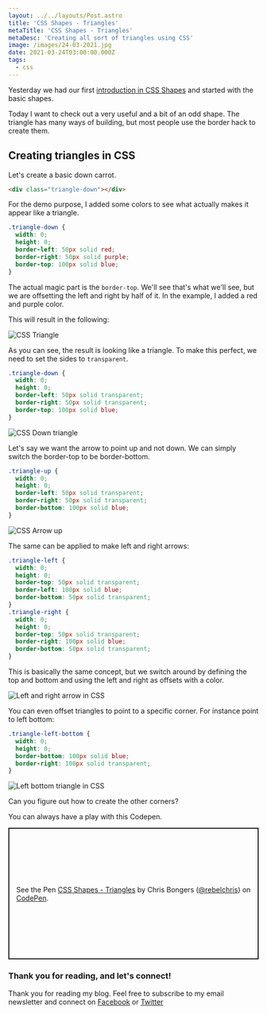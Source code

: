 ```yaml
---
layout: ../../layouts/Post.astro
title: 'CSS Shapes - Triangles'
metaTitle: 'CSS Shapes - Triangles'
metaDesc: 'Creating all sort of triangles using CSS'
image: /images/24-03-2021.jpg
date: 2021-03-24T03:00:00.000Z
tags:
  - css
---
```


Yesterday we had our first [introduction in CSS Shapes](https://daily-dev-tips.com/posts/css-shapes-the-basics/) and started with the basic shapes.

Today I want to check out a very useful and a bit of an odd shape.
The triangle has many ways of building, but most people use the border hack to create them.

## Creating triangles in CSS

Let's create a basic down carrot.

```html
<div class="triangle-down"></div>
```

For the demo purpose, I added some colors to see what actually makes it appear like a triangle.

```css
.triangle-down {
  width: 0;
  height: 0;
  border-left: 50px solid red;
  border-right: 50px solid purple;
  border-top: 100px solid blue;
}
```

The actual magic part is the `border-top`. We'll see that's what we'll see, but we are offsetting the left and right by half of it.
In the example, I added a red and purple color.

This will result in the following:

![CSS Triangle](https://cdn.hashnode.com/res/hashnode/image/upload/v1616224807082/1_ZjpStkC.jpeg)

As you can see, the result is looking like a triangle.
To make this perfect, we need to set the sides to `transparent`.

```css
.triangle-down {
  width: 0;
  height: 0;
  border-left: 50px solid transparent;
  border-right: 50px solid transparent;
  border-top: 100px solid blue;
}
```

![CSS Down triangle](https://cdn.hashnode.com/res/hashnode/image/upload/v1616224895194/lWAAOt_Dm.png)

Let's say we want the arrow to point up and not down.
We can simply switch the border-top to be border-bottom.

```css
.triangle-up {
  width: 0;
  height: 0;
  border-left: 50px solid transparent;
  border-right: 50px solid transparent;
  border-bottom: 100px solid blue;
}
```

![CSS Arrow up](https://cdn.hashnode.com/res/hashnode/image/upload/v1616225026563/lCNey7kIB.png)

The same can be applied to make left and right arrows:

```css
.triangle-left {
  width: 0;
  height: 0;
  border-top: 50px solid transparent;
  border-left: 100px solid blue;
  border-bottom: 50px solid transparent;
}
.triangle-right {
  width: 0;
  height: 0;
  border-top: 50px solid transparent;
  border-right: 100px solid blue;
  border-bottom: 50px solid transparent;
}
```

This is basically the same concept, but we switch around by defining the top and bottom and using the left and right as offsets with a color.

![Left and right arrow in CSS](https://cdn.hashnode.com/res/hashnode/image/upload/v1616225174062/c4Nu5rjpS.png)

You can even offset triangles to point to a specific corner.
For instance point to left bottom:

```css
.triangle-left-bottom {
  width: 0;
  height: 0;
  border-bottom: 100px solid blue;
  border-right: 100px solid transparent;
}
```

![Left bottom triangle in CSS](https://cdn.hashnode.com/res/hashnode/image/upload/v1616225288854/Ek9gR-jF0.png)

Can you figure out how to create the other corners?

You can always have a play with this Codepen.

<p class="codepen" data-height="265" data-theme-id="dark" data-default-tab="result" data-user="rebelchris" data-slug-hash="RwoXobj" style="height: 265px; box-sizing: border-box; display: flex; align-items: center; justify-content: center; border: 2px solid; margin: 1em 0; padding: 1em;" data-pen-title="CSS Shapes - Triangles">
  <span>See the Pen <a href="https://codepen.io/rebelchris/pen/RwoXobj">
  CSS Shapes - Triangles</a> by Chris Bongers (<a href="https://codepen.io/rebelchris">@rebelchris</a>)
  on <a href="https://codepen.io">CodePen</a>.</span>
</p>
<script async defer src="https://cpwebassets.codepen.io/assets/embed/ei.js"></script>

### Thank you for reading, and let's connect!

Thank you for reading my blog. Feel free to subscribe to my email newsletter and connect on [Facebook](https://www.facebook.com/DailyDevTipsBlog) or [Twitter](https://twitter.com/DailyDevTips1)
